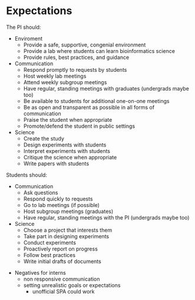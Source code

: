 Expectations
============

The PI should:

+ Enviroment
	+ Provide a safe, supportive, congenial environment
	+ Provide a lab where students can learn bioinformatics science
	+ Provide rules, best practices, and guidance
+ Communication
	+ Respond promptly to requests by students
	+ Host weekly lab meetings
	+ Attend weekly subgroup meetings
	+ Have regular, standing meetings with graduates (undergrads maybe too)
	+ Be available to students for additional one-on-one meetings
	+ Be as open and transparent as possible in all forms of communication
	+ Praise the student when appropriate
	+ Promote/defend the student in public settings
+ Science
	+ Create the study
	+ Design experiments with students
	+ Interpret experiments with students
	+ Critique the science when appropriate
	+ Write papers with students

Students should:

+ Communication
	+ Ask questions
	+ Respond quickly to requests
	+ Go to lab meetings (if possible)
	+ Host subgroup meetings (graduates)
	+ Have regular, standing meetings with the PI (undergrads maybe too)
+ Science
	+ Choose a project that interests them
	+ Take part in designing experiments
	+ Conduct experiments
	+ Proactively report on progress
	+ Follow best practices
	+ Write initial drafts of documents


	


	


- Negatives for interns
	- non responsive communication
	- setting unrealistic goals or expectations
		+ unofficial SPA could work

